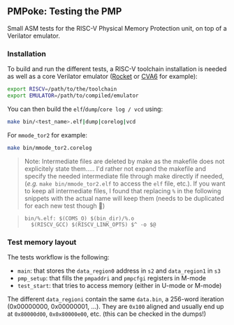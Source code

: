## PMPoke: Testing the PMP

Small ASM tests for the RISC-V Physical Memory Protection unit, on top of a Verilator emulator.


### Installation

To build and run the different tests, a RISC-V toolchain installation is needed as well as a core Verilator emulator ([Rocket](https://github.com/chipsalliance/rocket-chip) or [CVA6](https://github.com/openhwgroup/cva6) for example):
```bash
export RISCV=/path/to/the/toolchain
export EMULATOR=/path/to/compiled/emulator
```

You can then build the `elf`/`dump`/`core log / vcd` using:

```bash
make bin/<test_name>.elf|dump|corelog|vcd
```

For `mmode_tor2` for example:

```bash
make bin/mmode_tor2.corelog
```

> Note: Intermediate files are deleted by make as the makefile does not explicitely state them..... I'd rather not expand the makefile and specify the needed intermediate file through make directly if needed, (*e.g.* `make bin/mmode_tor2.elf` to access the `elf` file, etc.). If you want to keep all intermediate files, I found that replacing `%` in the following snippets with the actual name will keep them (needs to be duplicated for each new test though 🥱)

> ```make
> bin/%.elf: $(COMS_O) $(bin_dir)/%.o
> 	$(RISCV_GCC) $(RISCV_LINK_OPTS) $^ -o $@
> ```

### Test memory layout

The tests workflow is the following:
- `main`: that stores the `data_region0` address in `s2` and `data_region1` in `s3`
- `pmp_setup`: that fills the `pmpaddri` and `pmpcfgi` registers in M-mode
- `test_start`: that tries to access memory (either in U-mode or M-mode)

The different `data_regioni` contain the same `data.bin`, a 256-word iteration (0x00000000, 0x00000001, ...). They are `0x100` aligned and usually end up at `0x80000d00`, `0x0x80000e00`, etc. (this can be checked in the dumps!)